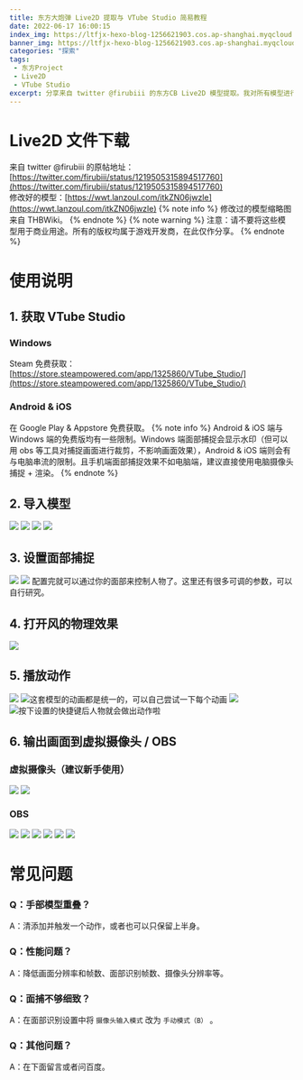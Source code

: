 ```yaml
---
title: 东方大炮弹 Live2D 提取与 VTube Studio 简易教程
date: 2022-06-17 16:00:15
index_img: https://ltfjx-hexo-blog-1256621903.cos.ap-shanghai.myqcloud.com/blog_pic/220617_1/202206171630300.jpg
banner_img: https://ltfjx-hexo-blog-1256621903.cos.ap-shanghai.myqcloud.com/blog_pic/220617_1/202206171830583.jpg
categories: "探索"
tags:
 - 东方Project
 - Live2D
 - VTube Studio
excerpt: 分享来自 twitter @firubiii 的东方CB Live2D 模型提取。我对所有模型进行了配置和修改，且可以用于 Vtuber Studio 面部捕捉。
---
```

# Live2D 文件下载
来自 twitter @firubiii 的原帖地址：[https://twitter.com/firubiii/status/1219505315894517760](https://twitter.com/firubiii/status/1219505315894517760)  
修改好的模型：[https://wwt.lanzoul.com/itkZN06jwzle](https://wwt.lanzoul.com/itkZN06jwzle) 
{% note info %}
修改过的模型缩略图来自 THBWiki。
{% endnote %} 
{% note warning %}
注意：请不要将这些模型用于商业用途。所有的版权均属于游戏开发商，在此仅作分享。
{% endnote %}
# 使用说明
## 1. 获取 VTube Studio
### Windows
Steam 免费获取：[https://store.steampowered.com/app/1325860/VTube_Studio/](https://store.steampowered.com/app/1325860/VTube_Studio/)
### Android & iOS
在 Google Play & Appstore 免费获取。
{% note info %}
Android & iOS 端与 Windows 端的免费版均有一些限制。Windows 端面部捕捉会显示水印（但可以用 obs 等工具对捕捉画面进行裁剪，不影响画面效果），Android & iOS 端则会有与电脑串流的限制。且手机端面部捕捉效果不如电脑端，建议直接使用电脑摄像头捕捉 + 渲染。
{% endnote %}

## 2. 导入模型
![](https://ltfjx-hexo-blog-1256621903.cos.ap-shanghai.myqcloud.com/blog_pic/220617_1/202206171701322.png)
![](https://ltfjx-hexo-blog-1256621903.cos.ap-shanghai.myqcloud.com/blog_pic/220617_1/202206171702398.png)
![](https://ltfjx-hexo-blog-1256621903.cos.ap-shanghai.myqcloud.com/blog_pic/220617_1/202206171702389.png)
![](https://ltfjx-hexo-blog-1256621903.cos.ap-shanghai.myqcloud.com/blog_pic/220617_1/202206171702258.png)
## 3. 设置面部捕捉
![](https://ltfjx-hexo-blog-1256621903.cos.ap-shanghai.myqcloud.com/blog_pic/220617_1/202206171705031.png)
![](https://ltfjx-hexo-blog-1256621903.cos.ap-shanghai.myqcloud.com/blog_pic/220617_1/202206171706910.png)
配置完就可以通过你的面部来控制人物了。这里还有很多可调的参数，可以自行研究。
## 4. 打开风的物理效果
![](https://ltfjx-hexo-blog-1256621903.cos.ap-shanghai.myqcloud.com/blog_pic/220617_1/202206171706116.png)
## 5. 播放动作
![](https://ltfjx-hexo-blog-1256621903.cos.ap-shanghai.myqcloud.com/blog_pic/220617_1/202206171707413.png)
![这套模型的动画都是统一的，可以自己尝试一下每个动画](https://ltfjx-hexo-blog-1256621903.cos.ap-shanghai.myqcloud.com/blog_pic/220617_1/202206171707768.png)
![](https://ltfjx-hexo-blog-1256621903.cos.ap-shanghai.myqcloud.com/blog_pic/220617_1/202206171708122.png)
![按下设置的快捷键后人物就会做出动作啦](https://ltfjx-hexo-blog-1256621903.cos.ap-shanghai.myqcloud.com/blog_pic/220617_1/202206171708532.png)
## 6. 输出画面到虚拟摄像头 / OBS
### 虚拟摄像头（建议新手使用）
![](https://ltfjx-hexo-blog-1256621903.cos.ap-shanghai.myqcloud.com/blog_pic/220617_1/202206171716839.png)
![](https://ltfjx-hexo-blog-1256621903.cos.ap-shanghai.myqcloud.com/blog_pic/220617_1/202206171724921.png)
### OBS
![](https://ltfjx-hexo-blog-1256621903.cos.ap-shanghai.myqcloud.com/blog_pic/220617_1/202206171722593.png)
![](https://ltfjx-hexo-blog-1256621903.cos.ap-shanghai.myqcloud.com/blog_pic/220617_1/202206171722503.png)
![](https://ltfjx-hexo-blog-1256621903.cos.ap-shanghai.myqcloud.com/blog_pic/220617_1/202206171722056.png)
![](https://ltfjx-hexo-blog-1256621903.cos.ap-shanghai.myqcloud.com/blog_pic/220617_1/202206171722155.png)
![](https://ltfjx-hexo-blog-1256621903.cos.ap-shanghai.myqcloud.com/blog_pic/220617_1/202206171722295.png)
![](https://ltfjx-hexo-blog-1256621903.cos.ap-shanghai.myqcloud.com/blog_pic/220617_1/202206171722871.png)
# 常见问题
### Q：手部模型重叠？
A：清添加并触发一个动作，或者也可以只保留上半身。
### Q：性能问题？
A：降低画面分辨率和帧数、面部识别帧数、摄像头分辨率等。
### Q：面捕不够细致？
A：在面部识别设置中将 `摄像头输入模式` 改为 `手动模式（B）` 。
### Q：其他问题？
A：在下面留言或者问百度。